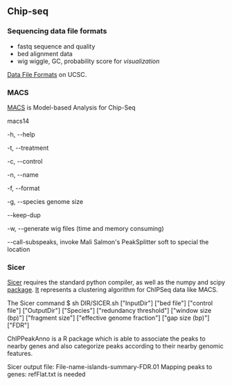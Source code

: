 ## Chip-seq

### Sequencing data file formats
- fastq sequence and quality
- bed alignment data
- wig wiggle, GC, probability score for *visualization*

[Data File Formats](https://genome.ucsc.edu/FAQ/FAQformat.html) on UCSC.

### MACS

[MACS](http://liulab.dfci.harvard.edu/MACS/README.html) is Model-based Analysis for Chip-Seq

macs14 

-h, --help

-t, --treatment

-c, --control

-n, --name

-f, --format

-g, --species genome size

--keep-dup

-w, --generate wig files (time and memory consuming)

--call-subspeaks, invoke Mali Salmon's PeakSplitter soft to special the location


### Sicer

[Sicer](http://home.gwu.edu/~wpeng/Software.htm) requires the standard	python compiler, as well as the numpy and scipy [package](http://www.mybiosoftware.com/cluster-analysis/5397). 
[It](http://www.genomatix.de/online_help/help_regionminer/sicer.html) represents a clustering algorithm for ChIPSeq data like MACS.

The Sicer command
$ sh DIR/SICER.sh ["InputDir"] ["bed file"] ["control file"] ["OutputDir"] ["Species"] ["redundancy threshold"] ["window size (bp)"] ["fragment size"] ["effective genome fraction"] ["gap size (bp)"] ["FDR"]

ChIPPeakAnno is a R package which is able to associate the peaks to nearby genes and also categorize peaks according to their nearby genomic features.

Sicer output file: File-name-islands-summary-FDR.01
Mapping peaks to genes: refFlat.txt is needed 


